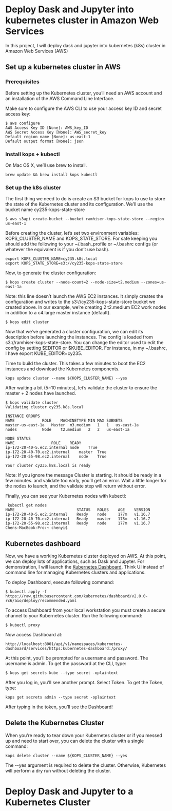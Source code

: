 # Deploy Dask and Jupyter into kubernetes cluster in Amazon Web Services
In this project, I will deploy dask and jupyter into kubernetes (k8s) cluster in Amazon Web Services (AWS)

## Set up a kubernetes cluster in AWS
### Prerequisites
Before setting up the Kubernetes cluster, you’ll need an AWS account and an installation of the AWS Command Line Interface.

Make sure to configure the AWS CLI to use your access key ID and secret access key:
```
$ aws configure
AWS Access Key ID [None]: AWS_key_ID
AWS Secret Access Key [None]: AWS_secret_key
Default region name [None]: us-east-1
Default output format [None]: json
```
### Install kops + kubectl
On Mac OS X, we’ll use brew to install.
```
brew update && brew install kops kubectl
```

### Set up the k8s cluster
The first thing we need to do is create an S3 bucket for kops to use to store the state of the Kubernetes cluster and its configuration. We’ll use the bucket name cy235-kops-state-store
```
$ aws s3api create-bucket --bucket ramhiser-kops-state-store --region us-east-1
```
Before creating the cluster, let’s set two environment variables: KOPS_CLUSTER_NAME and KOPS_STATE_STORE. For safe keeping you should add the following to your ~/.bash_profile or ~/.bashrc configs (or whatever the equivalent is if you don’t use bash).
```
export KOPS_CLUSTER_NAME=cy235.k8s.local
export KOPS_STATE_STORE=s3://cy235-kops-state-store
```
Now, to generate the cluster configuration:
```
$ kops create cluster --node-count=2 --node-size=t2.medium --zones=us-east-1a
```
Note: this line doesn’t launch the AWS EC2 instances. It simply creates the configuration and writes to the s3://cy235-kops-state-store bucket we created above. In our example, we’re creating 2 t2.medium EC2 work nodes in addition to a c4.large master instance (default).
```
$ kops edit cluster
```
Now that we’ve generated a cluster configuration, we can edit its description before launching the instances. The config is loaded from s3://ramhiser-kops-state-store. You can change the editor used to edit the config by setting $EDITOR or $KUBE_EDITOR. For instance, in my ~/.bashrc, I have export KUBE_EDITOR=cy235.

Time to build the cluster. This takes a few minutes to boot the EC2 instances and download the Kubernetes components.
```
kops update cluster --name ${KOPS_CLUSTER_NAME} --yes
```
After waiting a bit (5~10 minutes), let’s validate the cluster to ensure the master + 2 nodes have launched.
```
$ kops validate cluster
Validating cluster cy235.k8s.local

INSTANCE GROUPS
NAME			ROLE	MACHINETYPE	MIN	MAX	SUBNETS
master-us-east-1a	Master	m3.medium	1	1	us-east-1a
nodes			Node	t2.medium	2	2	us-east-1a

NODE STATUS
NAME				ROLE	READY
ip-172-20-40-5.ec2.internal	node	True
ip-172-20-40-70.ec2.internal	master	True
ip-172-20-55-98.ec2.internal	node	True

Your cluster cy235.k8s.local is ready
```
Note: If you ignore the message Cluster is starting. It should be ready in a few minutes. and validate too early, you’ll get an error. Wait a little longer for the nodes to launch, and the validate step will return without error.

Finally, you can see your Kubernetes nodes with kubectl:
```
 kubectl get nodes
NAME                           STATUS   ROLES    AGE    VERSION
ip-172-20-40-5.ec2.internal    Ready    node     177m   v1.16.7
ip-172-20-40-70.ec2.internal   Ready    master   178m   v1.16.7
ip-172-20-55-98.ec2.internal   Ready    node     177m   v1.16.7
Chens-MacBook-Pro:~ chenyi$ 
```
## Kubernetes dashboard
Now, we have a working Kubernetes cluster deployed on AWS. At this point, we can deploy lots of applications, such as Dask and Jupyter. For demonstration, I will launch the [Kubernetes Dashboard](https://github.com/kubernetes/dashboard). Think UI instead of command line for managing Kubernetes clusters and applications.

To deploy Dashboard, execute following command:
```
$ kubectl apply -f https://raw.githubusercontent.com/kubernetes/dashboard/v2.0.0-rc6/aio/deploy/recommended.yaml
```
To access Dashboard from your local workstation you must create a secure channel to your Kubernetes cluster. Run the following command:
```
$ kubectl proxy
```
Now access Dashboard at:
```
http://localhost:8001/api/v1/namespaces/kubernetes-dashboard/services/https:kubernetes-dashboard:/proxy/
```
At this point, you’ll be prompted for a username and password. The username is admin. To get the password at the CLI, type:
```
$ kops get secrets kube --type secret -oplaintext
```
After you log in, you’ll see another prompt. Select Token. To get the Token, type:
```
kops get secrets admin --type secret -oplaintext
```
After typing in the token, you’ll see the Dashboard!

## Delete the Kubernetes Cluster
When you’re ready to tear down your Kubernetes cluster or if you messed up and need to start over, you can delete the cluster with a single command:
```
kops delete cluster --name ${KOPS_CLUSTER_NAME} --yes
```
The --yes argument is required to delete the cluster. Otherwise, Kubernetes will perform a dry run without deleting the cluster.

# Deploy Dask and Jupyter to a Kubernetes Cluster
